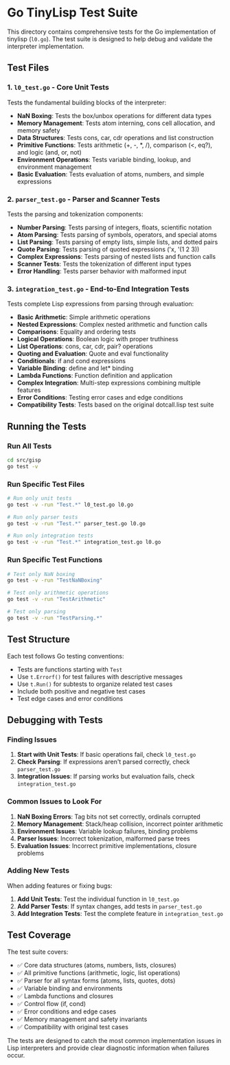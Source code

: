 # Go TinyLisp Test Suite

This directory contains comprehensive tests for the Go implementation of tinylisp (`l0.go`). The test suite is designed to help debug and validate the interpreter implementation.

## Test Files

### 1. `l0_test.go` - Core Unit Tests
Tests the fundamental building blocks of the interpreter:

- **NaN Boxing**: Tests the box/unbox operations for different data types
- **Memory Management**: Tests atom interning, cons cell allocation, and memory safety
- **Data Structures**: Tests cons, car, cdr operations and list construction
- **Primitive Functions**: Tests arithmetic (+, -, *, /), comparison (<, eq?), and logic (and, or, not)
- **Environment Operations**: Tests variable binding, lookup, and environment management
- **Basic Evaluation**: Tests evaluation of atoms, numbers, and simple expressions

### 2. `parser_test.go` - Parser and Scanner Tests
Tests the parsing and tokenization components:

- **Number Parsing**: Tests parsing of integers, floats, scientific notation
- **Atom Parsing**: Tests parsing of symbols, operators, and special atoms
- **List Parsing**: Tests parsing of empty lists, simple lists, and dotted pairs
- **Quote Parsing**: Tests parsing of quoted expressions ('x, '(1 2 3))
- **Complex Expressions**: Tests parsing of nested lists and function calls
- **Scanner Tests**: Tests the tokenization of different input types
- **Error Handling**: Tests parser behavior with malformed input

### 3. `integration_test.go` - End-to-End Integration Tests
Tests complete Lisp expressions from parsing through evaluation:

- **Basic Arithmetic**: Simple arithmetic operations
- **Nested Expressions**: Complex nested arithmetic and function calls
- **Comparisons**: Equality and ordering tests
- **Logical Operations**: Boolean logic with proper truthiness
- **List Operations**: cons, car, cdr, pair? operations
- **Quoting and Evaluation**: Quote and eval functionality
- **Conditionals**: if and cond expressions
- **Variable Binding**: define and let* binding
- **Lambda Functions**: Function definition and application
- **Complex Integration**: Multi-step expressions combining multiple features
- **Error Conditions**: Testing error cases and edge conditions
- **Compatibility Tests**: Tests based on the original dotcall.lisp test suite

## Running the Tests

### Run All Tests
```bash
cd src/gisp
go test -v
```

### Run Specific Test Files
```bash
# Run only unit tests
go test -v -run "Test.*" l0_test.go l0.go

# Run only parser tests  
go test -v -run "Test.*" parser_test.go l0.go

# Run only integration tests
go test -v -run "Test.*" integration_test.go l0.go
```

### Run Specific Test Functions
```bash
# Test only NaN boxing
go test -v -run "TestNaNBoxing"

# Test only arithmetic operations
go test -v -run "TestArithmetic"

# Test only parsing
go test -v -run "TestParsing.*"
```

## Test Structure

Each test follows Go testing conventions:

- Tests are functions starting with `Test`
- Use `t.Errorf()` for test failures with descriptive messages
- Use `t.Run()` for subtests to organize related test cases
- Include both positive and negative test cases
- Test edge cases and error conditions

## Debugging with Tests

### Finding Issues
1. **Start with Unit Tests**: If basic operations fail, check `l0_test.go`
2. **Check Parsing**: If expressions aren't parsed correctly, check `parser_test.go`  
3. **Integration Issues**: If parsing works but evaluation fails, check `integration_test.go`

### Common Issues to Look For
1. **NaN Boxing Errors**: Tag bits not set correctly, ordinals corrupted
2. **Memory Management**: Stack/heap collision, incorrect pointer arithmetic
3. **Environment Issues**: Variable lookup failures, binding problems
4. **Parser Issues**: Incorrect tokenization, malformed parse trees
5. **Evaluation Issues**: Incorrect primitive implementations, closure problems

### Adding New Tests
When adding features or fixing bugs:

1. **Add Unit Tests**: Test the individual function in `l0_test.go`
2. **Add Parser Tests**: If syntax changes, add tests in `parser_test.go`
3. **Add Integration Tests**: Test the complete feature in `integration_test.go`

## Test Coverage

The test suite covers:
- ✅ Core data structures (atoms, numbers, lists, closures)
- ✅ All primitive functions (arithmetic, logic, list operations)
- ✅ Parser for all syntax forms (atoms, lists, quotes, dots)
- ✅ Variable binding and environments
- ✅ Lambda functions and closures
- ✅ Control flow (if, cond)
- ✅ Error conditions and edge cases
- ✅ Memory management and safety invariants
- ✅ Compatibility with original test cases

The tests are designed to catch the most common implementation issues in Lisp interpreters and provide clear diagnostic information when failures occur.